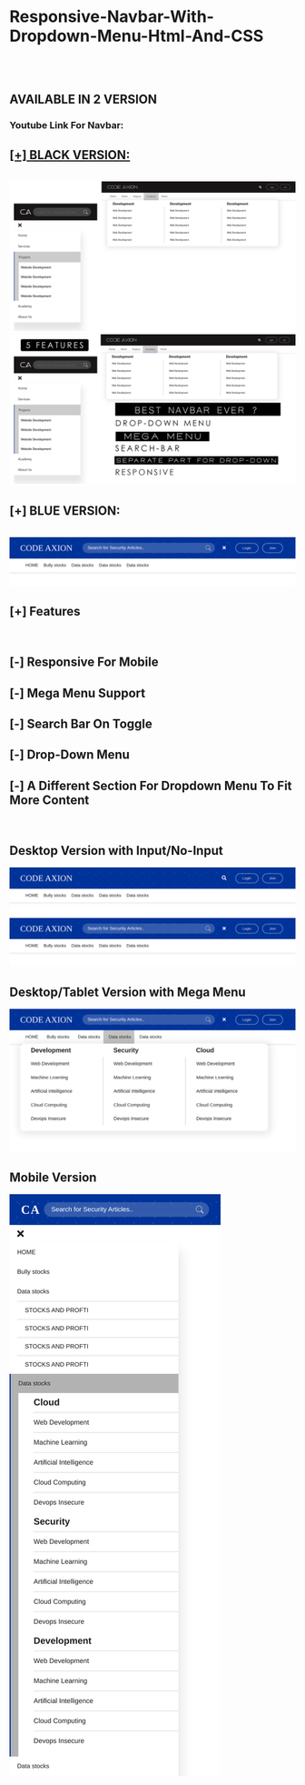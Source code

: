 <h1>Responsive-Navbar-With-Dropdown-Menu-Html-And-CSS</h1>
<br></br>
<h2>AVAILABLE IN 2 VERSION</h2>
<h3>Youtube Link For Navbar: </h3>
<h2><a href="https://youtu.be/RLPe0vmzY1o">[+] BLACK VERSION:</a></h2><br>
<img src="images/M-D.png">
<img src="images/final4.png">

<h2>[+] BLUE VERSION:</h2><br>
<img src="images/withinput.png">


<h2>[+] Features</h2><br>
<h2>[-] Responsive For Mobile</h2>
<h2>[-] Mega Menu Support</h2>
<h2>[-] Search Bar On Toggle</h2>
<h2>[-] Drop-Down Menu</h2>
<h2>[-] A Different Section For Dropdown Menu To Fit More Content</h2>
<br>
<h2>Desktop Version with Input/No-Input</h2>
<img src="images/noinput.png " >

<img src="images/withinput.png">
<h2>Desktop/Tablet Version with Mega Menu</h2>
<img src="images/3.png">
<h2>Mobile Version</h2>
<img src="images/mobile.png">

